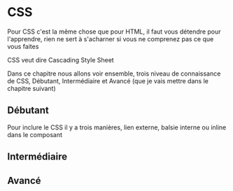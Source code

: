 # CSS

Pour CSS c'est la même chose que pour HTML, il faut vous détendre pour l'apprendre, rien ne sert à s'acharner si vous ne comprenez pas ce que vous faites

CSS veut dire Cascading Style Sheet

Dans ce chapitre nous allons voir ensemble, trois niveau de connaissance de CSS, Débutant, Intermédiaire et Avancé (que je vais mettre dans le chapitre suivant) 

## Débutant

Pour inclure le CSS il y a trois manières, lien externe, balsie interne ou inline dans le composant

## Intermédiaire

## Avancé

